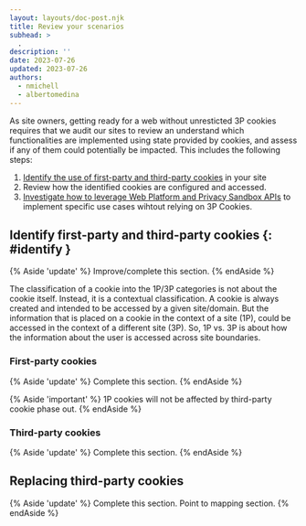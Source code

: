 ```yaml
---
layout: layouts/doc-post.njk
title: Review your scenarios
subhead: >
  .
description: ''
date: 2023-07-26
updated: 2023-07-26
authors:
  - nmichell
  - albertomedina
---
```


As site owners, getting ready for a web without unresticted 3P cookies requires that we audit our sites to review an understand which functionalities are implemented using state provided by cookies, and assess if any of them could potentially be impacted. This includes the following steps:

1. [Identify the use of first-party and third-party cookies](#identify) in your site
1. Review how the identified cookies are configured and accessed.
1. [Investigate how to leverage Web Platform and Privacy Sandbox APIs](#other-apis) to implement specific use cases wihtout relying on 3P Cookies.

## Identify first-party and third-party cookies {: #identify }

{% Aside 'update' %}
Improve/complete this section.
{% endAside %}

The classification of a cookie into the 1P/3P categories is not about the cookie itself. Instead, it is a contextual classification. A cookie is always created and intended to be accessed by a given site/domain. But the information that is placed on a cookie in the context of a site (1P), could be accessed in the context of a different site (3P). So, 1P vs. 3P is about how the information about the user is accessed across site boundaries.

### First-party cookies

{% Aside 'update' %}
Complete this section.
{% endAside %}

{% Aside 'important' %}
1P cookies will not be affected by third-party cookie phase out.
{% endAside %}

### Third-party cookies

{% Aside 'update' %}
Complete this section.
{% endAside %}

## Replacing third-party cookies

{% Aside 'update' %}
Complete this section.
Point to mapping section.
{% endAside %}
